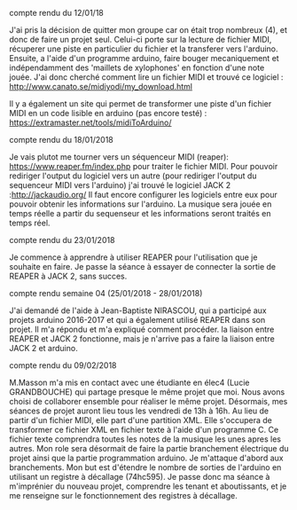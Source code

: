

compte rendu du 12/01/18

J'ai pris la décision de quitter mon groupe car on était trop nombreux (4), et donc de faire un projet seul. Celui-ci porte sur la lecture de fichier MIDI, récuperer une piste en particulier du fichier et la transferer vers l'arduino. Ensuite, a l'aide d'un programme arduino, faire bouger mecaniquement et indépendamment des 'maillets de xylophones' en fonction d'une note jouée. J'ai donc cherché comment lire un fichier MIDI et trouvé ce logiciel : http://www.canato.se/midiyodi/my_download.html

Il y a également un site qui permet de transformer une piste d'un fichier MIDI en un code lisible en arduino (pas encore testé) : https://extramaster.net/tools/midiToArduino/

compte rendu du 18/01/2018

Je vais plutot me tourner vers un séquenceur MIDI (reaper): https://www.reaper.fm/index.php pour traiter le fichier MIDI. Pour pouvoir rediriger l'output du logiciel vers un autre (pour rediriger l'output du sequenceur MIDI vers l'arduino) j'ai trouvé le logiciel JACK 2 :http://jackaudio.org/ Il faut encore configurer les logiciels entre eux pour pouvoir obtenir les informations sur l'arduino. La musique sera jouée en temps réelle a partir du sequenseur et les informations seront traités en temps réel.

compte rendu du 23/01/2018

Je commence à apprendre à utiliser REAPER pour l'utilisation que je souhaite en faire. Je passe la séance à essayer de connecter la sortie de REAPER à JACK 2, sans succes. 

compte rendu semaine 04 (25/01/2018 - 28/01/2018)

J'ai demandé de l'aide à Jean-Baptiste NIRASCOU, qui a participé aux projets arduino 2016-2017 et qui a également utilisé REAPER dans son projet. Il m'a répondu et m'a expliqué comment procéder. la liaison entre REAPER et JACK 2 fonctionne, mais je n'arrive pas a faire la liaison entre JACK 2 et arduino.

compte rendu du 09/02/2018

M.Masson m'a mis en contact avec une étudiante en élec4 (Lucie GRANDBOUCHE) qui partage presque le même projet que moi. Nous avons choisi de collaborer ensemble pour réaliser le même projet. Désormais, mes séances de projet auront lieu tous les vendredi de 13h à 16h. Au lieu de partir d'un fichier MIDI, elle part d'une partition XML. Elle s'occupera de transformer ce fichier XML en fichier texte à l'aide d'un programme C. Ce fichier texte comprendra toutes les notes de la musique les unes apres les autres. Mon role sera désormait de faire la partie branchement électrique du projet ainsi que la partie programmation arduino. Je m'attaque d'abord aux branchements. Mon but est d'étendre le nombre de sorties de l'arduino en utilisant un registre à décallage (74hc595). Je passe donc ma séance à m'imprénier du nouveau projet, comprendre les tenant et aboutissants, et je me renseigne sur le fonctionnement des registres à décallage.
